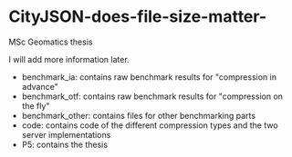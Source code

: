 # CityJSON-does-file-size-matter-
MSc Geomatics thesis

I will add more information later.

- benchmark_ia: contains raw benchmark results for "compression in advance"
- benchmark_otf: contains raw benchmark results for "compression on the fly"
- benchmark_other: contains files for other benchmarking parts
- code: contains code of the different compression types and the two server implementations
- P5: contains the thesis